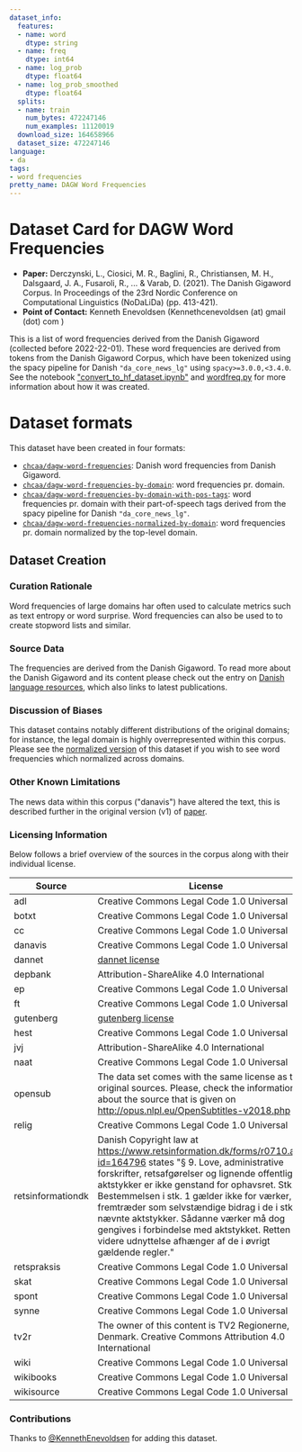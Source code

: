 ```yaml
---
dataset_info:
  features:
  - name: word
    dtype: string
  - name: freq
    dtype: int64
  - name: log_prob
    dtype: float64
  - name: log_prob_smoothed
    dtype: float64
  splits:
  - name: train
    num_bytes: 472247146
    num_examples: 11120019
  download_size: 164658966
  dataset_size: 472247146
language:
- da
tags:
- word frequencies
pretty_name: DAGW Word Frequencies
---
```


# Dataset Card for DAGW Word Frequencies

- **Paper:**  Derczynski, L., Ciosici, M. R., Baglini, R., Christiansen, M. H., Dalsgaard, J. A., Fusaroli, R., ... & Varab, D. (2021). The Danish Gigaword Corpus. In Proceedings of the 23rd Nordic Conference on Computational Linguistics (NoDaLiDa) (pp. 413-421).
- **Point of Contact:** Kenneth Enevoldsen (Kennethcenevoldsen (at) gmail (dot) com )


This is a list of word frequencies derived from the Danish Gigaword (collected before 2022-22-01).
These word frequencies are derived from tokens from the Danish Gigaword Corpus, which have been tokenized using
the spacy pipeline for Danish `"da_core_news_lg"` using `spacy>=3.0.0,<3.4.0`.
See the notebook ["convert_to_hf_dataset.ipynb"](https://huggingface.co/datasets/chcaa/dagw-word-frequencies/blob/main/convert_to_hf_dataset.ipynb) and [wordfreq.py](https://huggingface.co/datasets/chcaa/dagw-word-frequencies/blob/main/wordfreq.py) for more information about how it was created.


# Dataset formats

This dataset have been created in four formats:

- [`chcaa/dagw-word-frequencies`](https://huggingface.co/datasets/chcaa/dagw-word-frequencies): Danish word frequencies from Danish Gigaword.
- [`chcaa/dagw-word-frequencies-by-domain`](https://huggingface.co/datasets/chcaa/dagw-word-frequencies-by-domain): word frequencies pr. domain.
- [`chcaa/dagw-word-frequencies-by-domain-with-pos-tags`](https://huggingface.co/datasets/chcaa/dagw-word-frequencies-by-domain-with-pos-tags): word frequencies pr. domain with their part-of-speech tags derived from the spacy pipeline for Danish `"da_core_news_lg"`.
- [`chcaa/dagw-word-frequencies-normalized-by-domain`](https://huggingface.co/datasets/chcaa/dagw-word-frequencies-normalized-by-domain): word frequencies pr. domain normalized by the top-level domain.



## Dataset Creation

### Curation Rationale

Word frequencies of large domains har often used to calculate metrics such as text entropy or word surprise. Word frequencies can also be used to to create stopword lists and similar.

### Source Data

The frequencies are derived from the Danish Gigaword. To read more about the Danish Gigaword and its content please check out the entry on [Danish language resources](https://sprogressource.digst.govcloud.dk/dataset/danish-gigaword), which also links to latest publications.


### Discussion of Biases

This dataset contains notably different distributions of the original domains; for instance, the legal domain is highly overrepresented within this corpus.
Please see the [normalized version](https://huggingface.co/datasets/chcaa/dagw-word-frequencies-normalized-by-domain) of this dataset if you wish to see word
frequencies which normalized across domains.

### Other Known Limitations

The news data within this corpus ("danavis") have altered the text, this is described further in the original version (v1) of [paper](https://arxiv.org/abs/2005.03521v1).


### Licensing Information

Below follows a brief overview of the sources in the corpus along with their individual license.

| Source            | License                                                                                                                                                                                                                                                                                                                                                                                                                                                                             |
| ----------------- | ----------------------------------------------------------------------------------------------------------------------------------------------------------------------------------------------------------------------------------------------------------------------------------------------------------------------------------------------------------------------------------------------------------------------------------------------------------------------------------- |
| adl               | Creative Commons Legal Code 1.0 Universal                                                                                                                                                                                                                                                                                                                                                                                                                                           |
| botxt             | Creative Commons Legal Code 1.0 Universal                                                                                                                                                                                                                                                                                                                                                                                                                                           |
| cc                | Creative Commons Legal Code 1.0 Universal                                                                                                                                                                                                                                                                                                                                                                                                                                           |
| danavis           | Creative Commons Legal Code 1.0 Universal                                                                                                                                                                                                                                                                                                                                                                                                                                           |
| dannet            | [dannet license](https://cst.ku.dk/projekter/dannet/license.txt)                                                                                                                                                                                                                                                                                                                                                                                                                    |
| depbank           | Attribution-ShareAlike 4.0 International                                                                                                                                                                                                                                                                                                                                                                                                                                            |
| ep                | Creative Commons Legal Code 1.0 Universal                                                                                                                                                                                                                                                                                                                                                                                                                                           |
| ft                | Creative Commons Legal Code 1.0 Universal                                                                                                                                                                                                                                                                                                                                                                                                                                           |
| gutenberg         | [gutenberg license](https://www.gutenberg.org/policy/license.html)                                                                                                                                                                                                                                                                                                                                                                                                                  |
| hest              | Creative Commons Legal Code 1.0 Universal                                                                                                                                                                                                                                                                                                                                                                                                                                           |
| jvj               | Attribution-ShareAlike 4.0 International                                                                                                                                                                                                                                                                                                                                                                                                                                            |
| naat              | Creative Commons Legal Code 1.0 Universal                                                                                                                                                                                                                                                                                                                                                                                                                                           |
| opensub           | The data set comes with the same license as the original sources. Please, check the information about the source that is given on http://opus.nlpl.eu/OpenSubtitles-v2018.php                                                                                                                                                                                                                                                                                                       |
| relig             | Creative Commons Legal Code 1.0 Universal                                                                                                                                                                                                                                                                                                                                                                                                                                           |
| retsinformationdk | Danish Copyright law at https://www.retsinformation.dk/forms/r0710.aspx?id=164796 states "§ 9. Love, administrative forskrifter, retsafgørelser og lignende offentlige aktstykker er ikke genstand for ophavsret. Stk. 2. Bestemmelsen i stk. 1 gælder ikke for værker, der fremtræder som selvstændige bidrag i de i stk. 1 nævnte aktstykker. Sådanne værker må dog gengives i forbindelse med aktstykket. Retten til videre udnyttelse afhænger af de i øvrigt gældende regler." |
| retspraksis       | Creative Commons Legal Code 1.0 Universal                                                                                                                                                                                                                                                                                                                                                                                                                                           |
| skat              | Creative Commons Legal Code 1.0 Universal                                                                                                                                                                                                                                                                                                                                                                                                                                           |
| spont             | Creative Commons Legal Code 1.0 Universal                                                                                                                                                                                                                                                                                                                                                                                                                                           |
| synne             | Creative Commons Legal Code 1.0 Universal                                                                                                                                                                                                                                                                                                                                                                                                                                           |
| tv2r              | The owner of this content is TV2 Regionerne, Denmark. Creative Commons Attribution 4.0 International                                                                                                                                                                                                                                                                                                                                                                                |
| wiki              | Creative Commons Legal Code 1.0 Universal                                                                                                                                                                                                                                                                                                                                                                                                                                           |
| wikibooks         | Creative Commons Legal Code 1.0 Universal                                                                                                                                                                                                                                                                                                                                                                                                                                           |
| wikisource        | Creative Commons Legal Code 1.0 Universal      


### Contributions

Thanks to [@KennethEnevoldsen](https://github.com/KennethEnevoldsen) for adding this dataset.